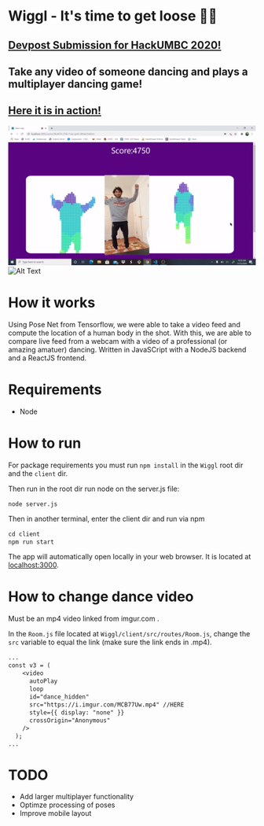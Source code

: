 # **Wiggl** -  It's time to get loose 💃🏿
## [Devpost Submission for HackUMBC 2020!](https://devpost.com/software/wiggl?ref_content=user-portfolio) 
## Take any video of someone dancing and plays a multiplayer dancing game!

## [Here it is in action!](https://youtu.be/xdlS_C8mrzA)


![Alt Text](images/demo.gif)
![Alt Text](images/takitaki.gif)

# How it works
Using Pose Net from Tensorflow, we were able to take a video feed and compute the location of a human body in the shot. With this, we are able to compare live feed from a webcam with a video of a professional (or amazing amatuer) dancing. Written in JavaSCript with a NodeJS backend and a ReactJS frontend.

# Requirements
- Node
# How to run
For package requirements you must run `npm install` in the `Wiggl` root dir and the `client` dir.

Then run in the root dir run node on the server.js file:

```
node server.js
```
Then in another terminal, enter the client dir and run via npm
```
cd client
npm run start
```
The app will automatically open locally in your web browser. It is located at [localhost:3000](localhost:3000).

# How to change dance video
Must be an mp4 video linked from imgur.com .


In the `Room.js` file located at `Wiggl/client/src/routes/Room.js`, change the `src` variable to equal the link (make sure the link ends in .mp4).
```
...
const v3 = (
    <video
      autoPlay
      loop
      id="dance_hidden"
      src="https://i.imgur.com/MCB77Uw.mp4" //HERE
      style={{ display: "none" }}
      crossOrigin="Anonymous"
    />
  );
...
```
# TODO
- Add larger multiplayer functionality
- Optimze processing of poses
- Improve mobile layout
